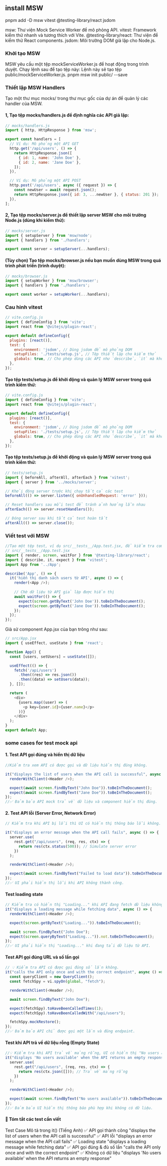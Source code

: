 ## install MSW
pnpm add -D msw vitest @testing-library/react jsdom

msw: Thư viện Mock Service Worker để mô phỏng API.
vitest: Framework kiểm thử nhanh và tương thích với Vite.
@testing-library/react: Thư viện để kiểm thử React components.
jsdom: Môi trường DOM giả lập cho Node.js.

### Khởi tạo MSW
MSW yêu cầu một tệp mockServiceWorker.js để hoạt động trong trình duyệt. Chạy lệnh sau để tạo tệp này: Lệnh này sẽ tạo tệp public/mockServiceWorker.js.
pnpm msw init public/ --save

### Thiết lập MSW Handlers
Tạo một thư mục mocks/ trong thư mục gốc của dự án để quản lý các handler của MSW.

#### 1, Tạo tệp mocks/handlers.js để định nghĩa các API giả lập:
```javascript
// mocks/handlers.js
import { http, HttpResponse } from 'msw';

export const handlers = [
  // Ví dụ: Mô phỏng một API GET
  http.get('/api/users', () => {
    return HttpResponse.json([
      { id: 1, name: 'John Doe' },
      { id: 2, name: 'Jane Doe' },
    ]);
  }),

  // Ví dụ: Mô phỏng một API POST
  http.post('/api/users', async ({ request }) => {
    const newUser = await request.json();
    return HttpResponse.json({ id: 3, ...newUser }, { status: 201 });
  }),
];
```

#### 2, Tạo tệp mocks/server.js để thiết lập server MSW cho môi trường Node.js (dùng khi kiểm thử):
```javascript
// mocks/server.js
import { setupServer } from 'msw/node';
import { handlers } from './handlers';

export const server = setupServer(...handlers);
```

#### (Tùy chọn) Tạo tệp mocks/browser.js nếu bạn muốn dùng MSW trong quá trình phát triển (trình duyệt):
```javascript
// mocks/browser.js
import { setupWorker } from 'msw/browser';
import { handlers } from './handlers';

export const worker = setupWorker(...handlers);
```
### Cau hinh vitest
```javascript
// vite.config.js
import { defineConfig } from 'vite';
import react from '@vitejs/plugin-react';

export default defineConfig({
  plugins: [react()],
  test: {
    environment: 'jsdom', // Dùng jsdom để mô phỏng DOM
    setupFiles: './tests/setup.js', // Tệp thiết lập cho kiểm thử
    globals: true, // Cho phép dùng các API như `describe`, `it` mà không cần import
  },
});
```

#### Tạo tệp tests/setup.js để khởi động và quản lý MSW server trong quá trình kiểm thử:
```javascript
// vite.config.js
import { defineConfig } from 'vite';
import react from '@vitejs/plugin-react';

export default defineConfig({
  plugins: [react()],
  test: {
    environment: 'jsdom', // Dùng jsdom để mô phỏng DOM
    setupFiles: './tests/setup.js', // Tệp thiết lập cho kiểm thử
    globals: true, // Cho phép dùng các API như `describe`, `it` mà không cần import
  },
});
```
#### Tạo tệp tests/setup.js để khởi động và quản lý MSW server trong quá trình kiểm thử:
```javascript
// tests/setup.js
import { beforeAll, afterAll, afterEach } from 'vitest';
import { server } from '../mocks/server';

// Khởi động server trước khi chạy tất cả các test
beforeAll(() => server.listen({ onUnhandledRequest: 'error' }));

// Reset handlers sau mỗi test để tránh ảnh hưởng lẫn nhau
afterEach(() => server.resetHandlers());

// Đóng server sau khi tất cả test hoàn tất
afterAll(() => server.close());
```

### Viết test với MSW
```javascript
//Tạo một tệp test, ví dụ src/__tests__/App.test.jsx, để kiểm tra component React gọi API
// src/__tests__/App.test.jsx
import { render, screen, waitFor } from '@testing-library/react';
import { describe, it, expect } from 'vitest';
import App from '../App';

describe('App', () => {
  it('hiển thị danh sách users từ API', async () => {
    render(<App />);
    
    // Chờ dữ liệu từ API giả lập được hiển thị
    await waitFor(() => {
      expect(screen.getByText('John Doe')).toBeInTheDocument();
      expect(screen.getByText('Jane Doe')).toBeInTheDocument();
    });
  });
});
```

Giả sử component App.jsx của bạn trông như sau:
```javascript
// src/App.jsx
import { useEffect, useState } from 'react';

function App() {
  const [users, setUsers] = useState([]);

  useEffect(() => {
    fetch('/api/users')
      .then((res) => res.json())
      .then((data) => setUsers(data));
  }, []);

  return (
    <div>
      {users.map((user) => (
        <p key={user.id}>{user.name}</p>
      ))}
    </div>
  );
}
export default App;
```

### some cases for test mock api
 #### 1. Test API gọi đúng và hiển thị dữ liệu

```javascript
//Kiểm tra xem API có được gọi và dữ liệu hiển thị đúng không.

it("displays the list of users when the API call is successful", async () => {
  renderWithClient(<Header />);

  expect(await screen.findByText("John Doe")).toBeInTheDocument();
  expect(await screen.findByText("Jane Doe")).toBeInTheDocument();
});
//✅ Đảm bảo API mock trả về dữ liệu và component hiển thị đúng.
```
#### 2. Test API lỗi (Server Error, Network Error)
```javascript
// Kiểm tra khi API bị lỗi thì UI có hiển thị thông báo lỗi không.

it("displays an error message when the API call fails", async () => {
  server.use(
    rest.get("/api/users", (req, res, ctx) => {
      return res(ctx.status(500)); // Simulate server error
    })
  );

  renderWithClient(<Header />);

  expect(await screen.findByText("Failed to load data")).toBeInTheDocument();
});
//✅ UI phải hiển thị lỗi khi API không thành công.
```
#### Test loading state
```javascript
// Kiểm tra có hiển thị "Loading..." khi API đang fetch dữ liệu không.
it("displays a loading message while fetching data", async () => {
  renderWithClient(<Header />);

  expect(screen.getByText("Loading...")).toBeInTheDocument();

  await screen.findByText("John Doe");
  expect(screen.queryByText("Loading...")).not.toBeInTheDocument();
});
//✅ UI phải hiển thị "Loading..." khi đang tải dữ liệu từ API.
```

#### Test API gọi đúng URL và số lần gọi
```javascript
// 💡 Kiểm tra API có được gọi đúng số lần không.
it("calls the API only once and with the correct endpoint", async () => {
  const queryClient = new QueryClient();
  const fetchSpy = vi.spyOn(global, "fetch");

  renderWithClient(<Header />);

  await screen.findByText("John Doe");

  expect(fetchSpy).toHaveBeenCalledTimes(1);
  expect(fetchSpy).toHaveBeenCalledWith("/api/users");

  fetchSpy.mockRestore();
});
//✅ Đảm bảo API chỉ được gọi một lần và đúng endpoint.
```
#### Test khi API trả về dữ liệu rỗng (Empty State)
```javascript
//💡 Kiểm tra khi API trả về mảng rỗng, UI có hiển thị "No users available" không.
it("displays 'No users available' when the API returns an empty response", async () => {
  server.use(
    rest.get("/api/users", (req, res, ctx) => {
      return res(ctx.json([])); // Trả về mảng rỗng
    })
  );

  renderWithClient(<Header />);

  expect(await screen.findByText("No users available")).toBeInTheDocument();
});
//✅ Đảm bảo UI hiển thị thông báo phù hợp khi không có dữ liệu.
```

#### 🎯 Tóm tắt các test cần viết
Test Case	Mô tả trong it() (Tiếng Anh)
✅ API gọi thành công	"displays the list of users when the API call is successful"
✅ API lỗi	"displays an error message when the API call fails"
✅ Loading state	"displays a loading message while fetching data"
✅ API gọi đúng & đủ số lần	"calls the API only once and with the correct endpoint"
✅ Không có dữ liệu	"displays 'No users available' when the API returns an empty response"

